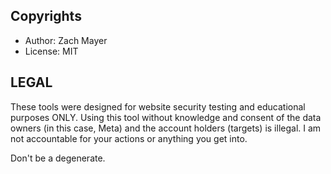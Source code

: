 ## Copyrights

- Author: Zach Mayer
- License: MIT

## LEGAL


These tools were designed for website security testing and educational purposes ONLY. Using this tool without knowledge and consent of the data owners (in this case, Meta) and the account holders (targets) is illegal. I am not accountable for your actions or anything you get into. 

Don't be a degenerate.
